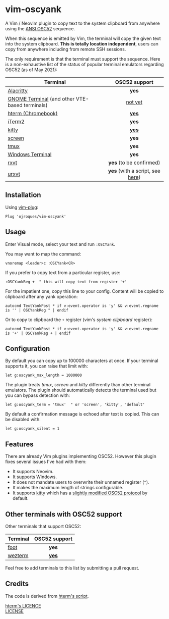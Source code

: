 # vim-oscyank

A Vim / Neovim plugin to copy text to the system clipboard from anywhere using
the [ANSI OSC52](https://invisible-island.net/xterm/ctlseqs/ctlseqs.html#h3-Operating-System-Commands)
sequence.

When this sequence is emitted by Vim, the terminal will copy the given text into
the system clipboard. **This is totally location independent**, users can copy
from anywhere including from remote SSH sessions.

The only requirement is that the terminal must support the sequence. Here is a
non-exhaustive list of the status of popular terminal emulators regarding OSC52
(as of May 2021):

| Terminal | OSC52 support |
|----------|:-------------:|
| [Alacritty](https://github.com/alacritty/alacritty) | **yes** |
| [GNOME Terminal](https://github.com/GNOME/gnome-terminal) (and other VTE-based terminals) | [not yet](https://bugzilla.gnome.org/show_bug.cgi?id=795774) |
| [hterm (Chromebook)](https://chromium.googlesource.com/apps/libapps/+/master/README.md) | [**yes**](https://chromium.googlesource.com/apps/libapps/+/master/nassh/doc/FAQ.md#Is-OSC-52-aka-clipboard-operations_supported) |
| [iTerm2](https://iterm2.com/) | **yes** |
| [kitty](https://github.com/kovidgoyal/kitty) | [**yes**](https://sw.kovidgoyal.net/kitty/protocol-extensions.html#pasting-to-clipboard) |
| [screen](https://www.gnu.org/software/screen/) | **yes** |
| [tmux](https://github.com/tmux/tmux) | **yes** |
| [Windows Terminal](https://github.com/microsoft/terminal) | **yes** |
| [rxvt](http://rxvt.sourceforge.net/) | **yes** (to be confirmed) |
| [urxvt](http://software.schmorp.de/pkg/rxvt-unicode.html) | **yes** (with a script, see [here](https://github.com/ojroques/vim-oscyank/issues/4)) |

## Installation
Using [vim-plug](https://github.com/junegunn/vim-plug):
```vim
Plug 'ojroques/vim-oscyank'
```

## Usage
Enter Visual mode, select your text and run `:OSCYank`.

You may want to map the command:
```vim
vnoremap <leader>c :OSCYank<CR>
```

If you prefer to copy text from a particular register, use:
```vim
:OSCYankReg +  " this will copy text from register '+'
```

For the impatient one, copy this line to your config. Content will be copied to
clipboard after any yank operation:
```vim
autocmd TextYankPost * if v:event.operator is 'y' && v:event.regname is '' | OSCYankReg " | endif
```

Or to copy to clipboard the `+` register (vim's *system clipboard* register):
```vim
autocmd TextYankPost * if v:event.operator is 'y' && v:event.regname is '+' | OSCYankReg + | endif
```

## Configuration
By default you can copy up to 100000 characters at once. If your terminal
supports it, you can raise that limit with:
```vim
let g:oscyank_max_length = 1000000
```

The plugin treats *tmux*, *screen* and *kitty* differently than other terminal
emulators. The plugin should automatically detects the terminal used but you can
bypass detection with:
```vim
let g:oscyank_term = 'tmux'  " or 'screen', 'kitty', 'default'
```

By default a confirmation message is echoed after text is copied. This can be
disabled with:
```vim
let g:oscyank_silent = 1
```

## Features
There are already Vim plugins implementing OSC52. However this plugin fixes
several issues I've had with them:
* It supports Neovim.
* It supports Windows.
* It does not mandate users to overwrite their unnamed register (`"`).
* It makes the maximum length of strings configurable.
* It supports [kitty](https://github.com/kovidgoyal/kitty) which has a
  [slightly modified OSC52 protocol](https://sw.kovidgoyal.net/kitty/protocol-extensions.html#pasting-to-clipboard)
  by default.

## Other terminals with OSC52 support
Other terminals that support OSC52:

| Terminal | OSC52 support |
|----------|:-------------:|
| [foot](https://codeberg.org/dnkl/foot) | **yes** |
| [wezterm](https://github.com/wez/wezterm) | [**yes**](https://wezfurlong.org/wezterm/escape-sequences.html#operating-system-command-sequences) |

Feel free to add terminals to this list by submitting a pull request.

## Credits
The code is derived from
[hterm's script](https://github.com/chromium/hterm/blob/master/etc/osc52.vim).

[hterm's LICENCE](https://github.com/chromium/hterm/blob/master/LICENSE)<br/>
[LICENSE](LICENSE)
